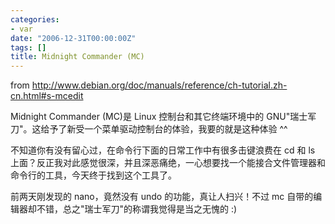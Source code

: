 ```yaml
---
categories:
- var
date: "2006-12-31T00:00:00Z"
tags: []
title: Midnight Commander (MC)
---
```


from http://www.debian.org/doc/manuals/reference/ch-tutorial.zh-cn.html#s-mcedit

Midnight Commander (MC)是 Linux 控制台和其它终端环境中的 GNU"瑞士军刀"。这给予了新受一个菜单驱动控制台的体验，我要的就是这种体验 ^^

不知道你有没有留心过，在命令行下面的日常工作中有很多击键浪费在 cd 和 ls 上面？反正我对此感觉很深，并且深恶痛绝，一心想要找一个能接合文件管理器和命令行的工具，今天终于找到这个工具了。

前两天刚发现的 nano，竟然没有 undo 的功能，真让人扫兴！不过 mc 自带的编辑器却不错，总之"瑞士军刀"的称谓我觉得是当之无愧的 :) 
